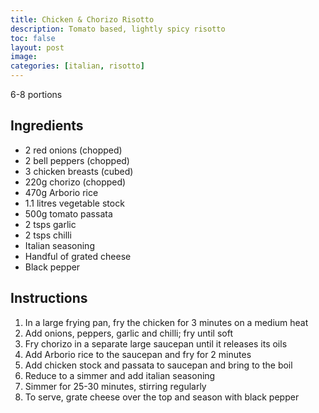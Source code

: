 ```yaml
---
title: Chicken & Chorizo Risotto
description: Tomato based, lightly spicy risotto
toc: false
layout: post
image: 
categories: [italian, risotto]
---
```


6-8 portions

## Ingredients

- 2 red onions (chopped)
- 2 bell peppers (chopped)
- 3 chicken breasts (cubed)
- 220g chorizo (chopped)
- 470g Arborio rice
- 1.1 litres vegetable stock
- 500g tomato passata
- 2 tsps garlic
- 2 tsps chilli
- Italian seasoning
- Handful of grated cheese
- Black pepper

## Instructions

1. In a large frying pan, fry the chicken for 3 minutes on a medium heat
2. Add onions, peppers, garlic and chilli; fry until soft
3. Fry chorizo in a separate large saucepan until it releases its oils
4. Add Arborio rice to the saucepan and fry for 2 minutes
5. Add chicken stock and passata to saucepan and bring to the boil
6. Reduce to a simmer and add italian seasoning
7. Simmer for 25-30 minutes, stirring regularly
8. To serve, grate cheese over the top and season with black pepper
 